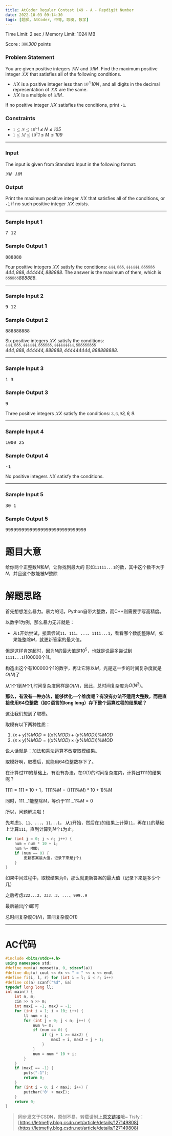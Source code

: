 ```yaml
---
title: AtCoder Regular Contest 149 - A - Repdigit Number
date: 2022-10-03 09:14:30
tags: [题解, AtCoder, 中等, 取模, 数学]
---
```


Time Limit: 2 sec / Memory Limit: 1024 MB

<span class="lang-en" style="display: inline;">
<p>Score : <var><span><span class="katex"><span class="katex-mathml"><math xmlns="http://www.w3.org/1998/Math/MathML"><semantics><mrow><mn>300</mn></mrow><annotation encoding="application/x-tex">300</annotation></semantics></math></span><span class="katex-html" aria-hidden="true"><span class="base"><span class="strut" style="height: 0.64444em; vertical-align: 0em;"></span><span class="mord">3</span><span class="mord">0</span><span class="mord">0</span></span></span></span></span></var> points</p>

<div class="part">
<section>
<h3>Problem Statement</h3><p>You are given positive integers <var><span><span class="katex"><span class="katex-mathml"><math xmlns="http://www.w3.org/1998/Math/MathML"><semantics><mrow><mi>N</mi></mrow><annotation encoding="application/x-tex">N</annotation></semantics></math></span><span class="katex-html" aria-hidden="true"><span class="base"><span class="strut" style="height: 0.68333em; vertical-align: 0em;"></span><span class="mord mathnormal" style="margin-right: 0.10903em;">N</span></span></span></span></span></var> and <var><span><span class="katex"><span class="katex-mathml"><math xmlns="http://www.w3.org/1998/Math/MathML"><semantics><mrow><mi>M</mi></mrow><annotation encoding="application/x-tex">M</annotation></semantics></math></span><span class="katex-html" aria-hidden="true"><span class="base"><span class="strut" style="height: 0.68333em; vertical-align: 0em;"></span><span class="mord mathnormal" style="margin-right: 0.10903em;">M</span></span></span></span></span></var>. Find the maximum positive integer <var><span><span class="katex"><span class="katex-mathml"><math xmlns="http://www.w3.org/1998/Math/MathML"><semantics><mrow><mi>X</mi></mrow><annotation encoding="application/x-tex">X</annotation></semantics></math></span><span class="katex-html" aria-hidden="true"><span class="base"><span class="strut" style="height: 0.68333em; vertical-align: 0em;"></span><span class="mord mathnormal" style="margin-right: 0.07847em;">X</span></span></span></span></span></var> that satisfies all of the following conditions.</p>
<ul>
<li><var><span><span class="katex"><span class="katex-mathml"><math xmlns="http://www.w3.org/1998/Math/MathML"><semantics><mrow><mi>X</mi></mrow><annotation encoding="application/x-tex">X</annotation></semantics></math></span><span class="katex-html" aria-hidden="true"><span class="base"><span class="strut" style="height: 0.68333em; vertical-align: 0em;"></span><span class="mord mathnormal" style="margin-right: 0.07847em;">X</span></span></span></span></span></var> is a positive integer less than <var><span><span class="katex"><span class="katex-mathml"><math xmlns="http://www.w3.org/1998/Math/MathML"><semantics><mrow><mn>1</mn><msup><mn>0</mn><mi>N</mi></msup></mrow><annotation encoding="application/x-tex">10^N</annotation></semantics></math></span><span class="katex-html" aria-hidden="true"><span class="base"><span class="strut" style="height: 0.841331em; vertical-align: 0em;"></span><span class="mord">1</span><span class="mord"><span class="mord">0</span><span class="msupsub"><span class="vlist-t"><span class="vlist-r"><span class="vlist" style="height: 0.841331em;"><span class="" style="top: -3.063em; margin-right: 0.05em;"><span class="pstrut" style="height: 2.7em;"></span><span class="sizing reset-size6 size3 mtight"><span class="mord mathnormal mtight" style="margin-right: 0.10903em;">N</span></span></span></span></span></span></span></span></span></span></span></span></var>, and all digits in the decimal representation of <var><span><span class="katex"><span class="katex-mathml"><math xmlns="http://www.w3.org/1998/Math/MathML"><semantics><mrow><mi>X</mi></mrow><annotation encoding="application/x-tex">X</annotation></semantics></math></span><span class="katex-html" aria-hidden="true"><span class="base"><span class="strut" style="height: 0.68333em; vertical-align: 0em;"></span><span class="mord mathnormal" style="margin-right: 0.07847em;">X</span></span></span></span></span></var> are the same.</li>
<li><var><span><span class="katex"><span class="katex-mathml"><math xmlns="http://www.w3.org/1998/Math/MathML"><semantics><mrow><mi>X</mi></mrow><annotation encoding="application/x-tex">X</annotation></semantics></math></span><span class="katex-html" aria-hidden="true"><span class="base"><span class="strut" style="height: 0.68333em; vertical-align: 0em;"></span><span class="mord mathnormal" style="margin-right: 0.07847em;">X</span></span></span></span></span></var> is a multiple of <var><span><span class="katex"><span class="katex-mathml"><math xmlns="http://www.w3.org/1998/Math/MathML"><semantics><mrow><mi>M</mi></mrow><annotation encoding="application/x-tex">M</annotation></semantics></math></span><span class="katex-html" aria-hidden="true"><span class="base"><span class="strut" style="height: 0.68333em; vertical-align: 0em;"></span><span class="mord mathnormal" style="margin-right: 0.10903em;">M</span></span></span></span></span></var>.</li>
</ul>
<p>If no positive integer <var><span><span class="katex"><span class="katex-mathml"><math xmlns="http://www.w3.org/1998/Math/MathML"><semantics><mrow><mi>X</mi></mrow><annotation encoding="application/x-tex">X</annotation></semantics></math></span><span class="katex-html" aria-hidden="true"><span class="base"><span class="strut" style="height: 0.68333em; vertical-align: 0em;"></span><span class="mord mathnormal" style="margin-right: 0.07847em;">X</span></span></span></span></span></var> satisfies the conditions, print <code>-1</code>.</p>
</section>
</div>

<div class="part">
<section>
<h3>Constraints</h3><ul>
<li><var><span><span class="katex"><span class="katex-mathml"><math xmlns="http://www.w3.org/1998/Math/MathML"><semantics><mrow><mn>1</mn><mo>≤</mo><mi>N</mi><mo>≤</mo><mn>1</mn><msup><mn>0</mn><mn>5</mn></msup></mrow><annotation encoding="application/x-tex">1\leq N\leq 10^5</annotation></semantics></math></span><span class="katex-html" aria-hidden="true"><span class="base"><span class="strut" style="height: 0.78041em; vertical-align: -0.13597em;"></span><span class="mord">1</span><span class="mspace" style="margin-right: 0.277778em;"></span><span class="mrel">≤</span><span class="mspace" style="margin-right: 0.277778em;"></span></span><span class="base"><span class="strut" style="height: 0.8193em; vertical-align: -0.13597em;"></span><span class="mord mathnormal" style="margin-right: 0.10903em;">N</span><span class="mspace" style="margin-right: 0.277778em;"></span><span class="mrel">≤</span><span class="mspace" style="margin-right: 0.277778em;"></span></span><span class="base"><span class="strut" style="height: 0.814108em; vertical-align: 0em;"></span><span class="mord">1</span><span class="mord"><span class="mord">0</span><span class="msupsub"><span class="vlist-t"><span class="vlist-r"><span class="vlist" style="height: 0.814108em;"><span class="" style="top: -3.063em; margin-right: 0.05em;"><span class="pstrut" style="height: 2.7em;"></span><span class="sizing reset-size6 size3 mtight"><span class="mord mtight">5</span></span></span></span></span></span></span></span></span></span></span></span></var></li>
<li><var><span><span class="katex"><span class="katex-mathml"><math xmlns="http://www.w3.org/1998/Math/MathML"><semantics><mrow><mn>1</mn><mo>≤</mo><mi>M</mi><mo>≤</mo><mn>1</mn><msup><mn>0</mn><mn>9</mn></msup></mrow><annotation encoding="application/x-tex">1\leq M\leq 10^9</annotation></semantics></math></span><span class="katex-html" aria-hidden="true"><span class="base"><span class="strut" style="height: 0.78041em; vertical-align: -0.13597em;"></span><span class="mord">1</span><span class="mspace" style="margin-right: 0.277778em;"></span><span class="mrel">≤</span><span class="mspace" style="margin-right: 0.277778em;"></span></span><span class="base"><span class="strut" style="height: 0.8193em; vertical-align: -0.13597em;"></span><span class="mord mathnormal" style="margin-right: 0.10903em;">M</span><span class="mspace" style="margin-right: 0.277778em;"></span><span class="mrel">≤</span><span class="mspace" style="margin-right: 0.277778em;"></span></span><span class="base"><span class="strut" style="height: 0.814108em; vertical-align: 0em;"></span><span class="mord">1</span><span class="mord"><span class="mord">0</span><span class="msupsub"><span class="vlist-t"><span class="vlist-r"><span class="vlist" style="height: 0.814108em;"><span class="" style="top: -3.063em; margin-right: 0.05em;"><span class="pstrut" style="height: 2.7em;"></span><span class="sizing reset-size6 size3 mtight"><span class="mord mtight">9</span></span></span></span></span></span></span></span></span></span></span></span></var></li>
</ul>
</section>
</div>

<hr>
<div class="io-style">
<div class="part">
<section>
<h3>Input</h3><p>The input is given from Standard Input in the following format:</p>
<pre><var><span><span class="katex"><span class="katex-mathml"><math xmlns="http://www.w3.org/1998/Math/MathML"><semantics><mrow><mi>N</mi></mrow><annotation encoding="application/x-tex">N</annotation></semantics></math></span><span class="katex-html" aria-hidden="true"><span class="base"><span class="strut" style="height: 0.68333em; vertical-align: 0em;"></span><span class="mord mathnormal" style="margin-right: 0.10903em;">N</span></span></span></span></span></var> <var><span><span class="katex"><span class="katex-mathml"><math xmlns="http://www.w3.org/1998/Math/MathML"><semantics><mrow><mi>M</mi></mrow><annotation encoding="application/x-tex">M</annotation></semantics></math></span><span class="katex-html" aria-hidden="true"><span class="base"><span class="strut" style="height: 0.68333em; vertical-align: 0em;"></span><span class="mord mathnormal" style="margin-right: 0.10903em;">M</span></span></span></span></span></var>
</pre>
</section>
</div>

<div class="part">
<section>
<h3>Output</h3><p>Print the maximum positive integer <var><span><span class="katex"><span class="katex-mathml"><math xmlns="http://www.w3.org/1998/Math/MathML"><semantics><mrow><mi>X</mi></mrow><annotation encoding="application/x-tex">X</annotation></semantics></math></span><span class="katex-html" aria-hidden="true"><span class="base"><span class="strut" style="height: 0.68333em; vertical-align: 0em;"></span><span class="mord mathnormal" style="margin-right: 0.07847em;">X</span></span></span></span></span></var> that satisfies all of the conditions, or <code>-1</code> if no such positive integer <var><span><span class="katex"><span class="katex-mathml"><math xmlns="http://www.w3.org/1998/Math/MathML"><semantics><mrow><mi>X</mi></mrow><annotation encoding="application/x-tex">X</annotation></semantics></math></span><span class="katex-html" aria-hidden="true"><span class="base"><span class="strut" style="height: 0.68333em; vertical-align: 0em;"></span><span class="mord mathnormal" style="margin-right: 0.07847em;">X</span></span></span></span></span></var> exists.</p>
</section>
</div>
</div>

<hr>
<div class="part">
<section>
<h3>Sample Input 1 </h3>
<pre id="pre-sample10">7 12
</pre>
</section>
</div>

<div class="part">
<section>
<h3>Sample Output 1 </h3>
<pre id="pre-sample11">888888
</pre>
<p>Four positive integers <var><span><span class="katex"><span class="katex-mathml"><math xmlns="http://www.w3.org/1998/Math/MathML"><semantics><mrow><mi>X</mi></mrow><annotation encoding="application/x-tex">X</annotation></semantics></math></span><span class="katex-html" aria-hidden="true"><span class="base"><span class="strut" style="height: 0.68333em; vertical-align: 0em;"></span><span class="mord mathnormal" style="margin-right: 0.07847em;">X</span></span></span></span></span></var> satisfy the conditions: <var><span><span class="katex"><span class="katex-mathml"><math xmlns="http://www.w3.org/1998/Math/MathML"><semantics><mrow><mn>444</mn><mo separator="true">,</mo><mn>888</mn><mo separator="true">,</mo><mn>444444</mn><mo separator="true">,</mo><mn>888888</mn></mrow><annotation encoding="application/x-tex">444, 888, 444444, 888888</annotation></semantics></math></span><span class="katex-html" aria-hidden="true"><span class="base"><span class="strut" style="height: 0.83888em; vertical-align: -0.19444em;"></span><span class="mord">4</span><span class="mord">4</span><span class="mord">4</span><span class="mpunct">,</span><span class="mspace" style="margin-right: 0.166667em;"></span><span class="mord">8</span><span class="mord">8</span><span class="mord">8</span><span class="mpunct">,</span><span class="mspace" style="margin-right: 0.166667em;"></span><span class="mord">4</span><span class="mord">4</span><span class="mord">4</span><span class="mord">4</span><span class="mord">4</span><span class="mord">4</span><span class="mpunct">,</span><span class="mspace" style="margin-right: 0.166667em;"></span><span class="mord">8</span><span class="mord">8</span><span class="mord">8</span><span class="mord">8</span><span class="mord">8</span><span class="mord">8</span></span></span></span></span></var>. The answer is the maximum of them, which is <var><span><span class="katex"><span class="katex-mathml"><math xmlns="http://www.w3.org/1998/Math/MathML"><semantics><mrow><mn>888888</mn></mrow><annotation encoding="application/x-tex">888888</annotation></semantics></math></span><span class="katex-html" aria-hidden="true"><span class="base"><span class="strut" style="height: 0.64444em; vertical-align: 0em;"></span><span class="mord">8</span><span class="mord">8</span><span class="mord">8</span><span class="mord">8</span><span class="mord">8</span><span class="mord">8</span></span></span></span></span></var>.</p>
</section>
</div>

<hr>
<div class="part">
<section>
<h3>Sample Input 2 </h3>
<pre id="pre-sample12">9 12
</pre>
</section>
</div>

<div class="part">
<section>
<h3>Sample Output 2 </h3>
<pre id="pre-sample13">888888888
</pre>
<p>Six positive integers <var><span><span class="katex"><span class="katex-mathml"><math xmlns="http://www.w3.org/1998/Math/MathML"><semantics><mrow><mi>X</mi></mrow><annotation encoding="application/x-tex">X</annotation></semantics></math></span><span class="katex-html" aria-hidden="true"><span class="base"><span class="strut" style="height: 0.68333em; vertical-align: 0em;"></span><span class="mord mathnormal" style="margin-right: 0.07847em;">X</span></span></span></span></span></var> satisfy the conditions: <var><span><span class="katex"><span class="katex-mathml"><math xmlns="http://www.w3.org/1998/Math/MathML"><semantics><mrow><mn>444</mn><mo separator="true">,</mo><mn>888</mn><mo separator="true">,</mo><mn>444444</mn><mo separator="true">,</mo><mn>888888</mn><mo separator="true">,</mo><mn>444444444</mn><mo separator="true">,</mo><mn>888888888</mn></mrow><annotation encoding="application/x-tex">444, 888, 444444, 888888, 444444444, 888888888</annotation></semantics></math></span><span class="katex-html" aria-hidden="true"><span class="base"><span class="strut" style="height: 0.83888em; vertical-align: -0.19444em;"></span><span class="mord">4</span><span class="mord">4</span><span class="mord">4</span><span class="mpunct">,</span><span class="mspace" style="margin-right: 0.166667em;"></span><span class="mord">8</span><span class="mord">8</span><span class="mord">8</span><span class="mpunct">,</span><span class="mspace" style="margin-right: 0.166667em;"></span><span class="mord">4</span><span class="mord">4</span><span class="mord">4</span><span class="mord">4</span><span class="mord">4</span><span class="mord">4</span><span class="mpunct">,</span><span class="mspace" style="margin-right: 0.166667em;"></span><span class="mord">8</span><span class="mord">8</span><span class="mord">8</span><span class="mord">8</span><span class="mord">8</span><span class="mord">8</span><span class="mpunct">,</span><span class="mspace" style="margin-right: 0.166667em;"></span><span class="mord">4</span><span class="mord">4</span><span class="mord">4</span><span class="mord">4</span><span class="mord">4</span><span class="mord">4</span><span class="mord">4</span><span class="mord">4</span><span class="mord">4</span><span class="mpunct">,</span><span class="mspace" style="margin-right: 0.166667em;"></span><span class="mord">8</span><span class="mord">8</span><span class="mord">8</span><span class="mord">8</span><span class="mord">8</span><span class="mord">8</span><span class="mord">8</span><span class="mord">8</span><span class="mord">8</span></span></span></span></span></var>.</p>
</section>
</div>

<hr>
<div class="part">
<section>
<h3>Sample Input 3 </h3>
<pre id="pre-sample14">1 3
</pre>
</section>
</div>

<div class="part">
<section>
<h3>Sample Output 3 </h3>
<pre id="pre-sample15">9
</pre>
<p>Three positive integers <var><span><span class="katex"><span class="katex-mathml"><math xmlns="http://www.w3.org/1998/Math/MathML"><semantics><mrow><mi>X</mi></mrow><annotation encoding="application/x-tex">X</annotation></semantics></math></span><span class="katex-html" aria-hidden="true"><span class="base"><span class="strut" style="height: 0.68333em; vertical-align: 0em;"></span><span class="mord mathnormal" style="margin-right: 0.07847em;">X</span></span></span></span></span></var> satisfy the conditions: <var><span><span class="katex"><span class="katex-mathml"><math xmlns="http://www.w3.org/1998/Math/MathML"><semantics><mrow><mn>3</mn><mo separator="true">,</mo><mn>6</mn><mo separator="true">,</mo><mn>9</mn></mrow><annotation encoding="application/x-tex">3, 6, 9</annotation></semantics></math></span><span class="katex-html" aria-hidden="true"><span class="base"><span class="strut" style="height: 0.83888em; vertical-align: -0.19444em;"></span><span class="mord">3</span><span class="mpunct">,</span><span class="mspace" style="margin-right: 0.166667em;"></span><span class="mord">6</span><span class="mpunct">,</span><span class="mspace" style="margin-right: 0.166667em;"></span><span class="mord">9</span></span></span></span></span></var>.</p>
</section>
</div>

<hr>
<div class="part">
<section>
<h3>Sample Input 4 </h3>
<pre id="pre-sample16">1000 25
</pre>
</section>
</div>

<div class="part">
<section>
<h3>Sample Output 4 </h3>
<pre id="pre-sample17">-1
</pre>
<p>No positive integers <var><span><span class="katex"><span class="katex-mathml"><math xmlns="http://www.w3.org/1998/Math/MathML"><semantics><mrow><mi>X</mi></mrow><annotation encoding="application/x-tex">X</annotation></semantics></math></span><span class="katex-html" aria-hidden="true"><span class="base"><span class="strut" style="height: 0.68333em; vertical-align: 0em;"></span><span class="mord mathnormal" style="margin-right: 0.07847em;">X</span></span></span></span></span></var> satisfy the conditions.</p>
</section>
</div>

<hr>
<div class="part">
<section>
<h3>Sample Input 5 </h3>
<pre id="pre-sample18">30 1
</pre>
</section>
</div>

<div class="part">
<section>
<h3>Sample Output 5 </h3>
<pre id="pre-sample19">999999999999999999999999999999
</pre></section>
</div>
</span>


# 题目大意

给你两个正整数$N$和$M$，让你找到最大的 形如```11111...1```的数，其中这个数不大于$N$，并且这个数能被$M$整除




# 解题思路

首先想想怎么暴力。暴力的话，Python自带大整数，而C++则需要手写高精度。

以数字1为例，那么暴力无非就是：

+ 从```1```开始尝试，接着尝试```11```、```111```、```...```、```1111...1```，看看哪个数能整除$M$。如果能整除$M$，就更新答案的最大值。

但是这样肯定超时，因为$N$的最大值是$10^5$，也就是说最多尝试到```1111...1```(100000个1)。

构造出这个有100000个1的数字，再让它除以$M$，光是这一步的时间复杂度就是$O(N)$了

从$1$个1到$N$个1,时间复杂度同样是$O(N)$，因此，总时间复杂度为$O(N^2)$。

**那么，有没有一种办法，能够优化一个维度呢？有没有办法不适用大整数，而是直接使用64位整数（如C语言的long long）存下整个运算过程的结果呢？**

这让我们想到了取模。

取模有以下两种性质：

1. $(x+y)\% MOD = ((x \% MOD) +(y\% MOD))\%MOD$
1. $(x\times y)\% MOD = ((x \% MOD) \times (y\% MOD))\%MOD$

说人话就是：加法和乘法运算不改变取模结果。

取模好啊，取模后，就能用64位整数存下了。

在计算过111的基础上，有没有办法，在$O(1)$的时间复杂度内，计算出1111的结果呢？

$1111 = 111 * 10 + 1$，$1111 \% M = ((111 \% M) * 10 + 1) \% M$

同时，$111...1$能整除$M$，等价于$111...1 \% M = 0$

所以，问题解决啦！

先考虑```1```、```11```、```...```、```11...1```， 从```1```开始，然后在```1```的结果上计算```11```，再在```11```的基础上计算```111```，直到计算到$N$个```1```为止。

```cpp
for (int j = 0; j < n; j++) {
    num = num * 10 + i;
    num %= MOD;
    if (num == 0) {
        更新答案最大值，记录下来是j个i
    }
}
```

如果中间过程中，取模结果为0，那么就更新答案的最大值（记录下来是多少个几）

之后考虑```222...2```、```333..3```、```...```、```999..9```

最后输出$j$个$i$即可

总时间复杂度$O(N)$，空间复杂度$O(1)$

---



# AC代码
```cpp
#include <bits/stdc++.h>
using namespace std;
#define mem(a) memset(a, 0, sizeof(a))
#define dbg(x) cout << #x << " = " << x << endl
#define fi(i, l, r) for (int i = l; i < r; i++)
#define cd(a) scanf("%d", &a)
typedef long long ll;
int main() {
    int n, m;
    cin >> n >> m;
    int maxI = -1, maxJ = -1;
    for (int i = 1; i < 10; i++) {
        ll num = i;
        for (int j = 0; j < n; j++) {
            num %= m;
            if (num == 0) {
                if (j + 1 >= maxJ) {
                    maxI = i, maxJ = j + 1;
                }
            }
            num = num * 10 + i;
        }
    }
    if (maxI == -1) {
        puts("-1");
        return 0;
    }
    for (int i = 0; i < maxJ; i++) {
        putchar('0' + maxI);
    }
    return 0;
}
```


> 同步发文于CSDN，原创不易，转载请附上[原文链接](https://leetcode.letmefly.xyz/2022/10/03/AtCoder%20Regular%20Contest%20149%20-%20A%20-%20Repdigit%20Number/)哦~
> Tisfy：[https://letmefly.blog.csdn.net/article/details/127149808](https://letmefly.blog.csdn.net/article/details/127149808)